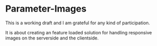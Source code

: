 Parameter-Images
================
This is a working draft and I am grateful for any kind of participation.

It is about creating an feature loaded solution for handling responsive images on the serverside and the clientside.